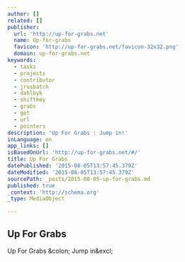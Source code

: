 ```yaml
---
author: []
related: []
publisher:
  url: 'http://up-for-grabs.net'
  name: Up-for-grabs
  favicon: 'http://up-for-grabs.net/favicon-32x32.png'
  domain: up-for-grabs.net
keywords:
  - tasks
  - projects
  - contributor
  - jrusbatch
  - dahlbyk
  - shiftkey
  - grabs
  - get
  - url
  - pointers
description: 'Up For Grabs : Jump in!'
inLanguage: en
app_links: []
isBasedOnUrl: 'http://up-for-grabs.net/#/'
title: Up For Grabs
datePublished: '2015-08-05T13:57:45.379Z'
dateModified: '2015-08-05T13:57:45.379Z'
sourcePath: _posts/2015-08-05-up-for-grabs.md
published: true
_context: 'http://schema.org'
_type: MediaObject

---
```

<article style=""><h1>Up For Grabs</h1><p>Up For Grabs &amp;colon; Jump in&amp;excl;</p></article>